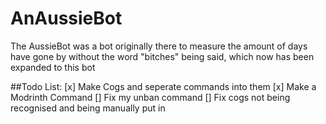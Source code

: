 # AnAussieBot

The AussieBot was a bot originally there to measure the amount of days have gone by without the word "bitches" being said, which now has been expanded to this bot

##Todo List:
[x] Make Cogs and seperate commands into them
[x] Make a Modrinth Command
[] Fix my unban command
[] Fix cogs not being recognised and being manually put in
